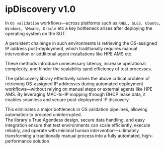 # ipDiscovery v1.0

In `OS validation` workflows—across platforms such as `RHEL, SLES, Ubuntu, Windows, VMware, Oracle` etc a key bottleneck 
arises after deploying the operating system on the SUT. 

A persistent challenge in such environments is retrieving the OS-assigned IP address post-deployment, which traditionally requires manual intervention or additional agent installations 
like HPE AMS etc. 

These methods introduce unnecessary latency, increase operational complexity, and hinder the scalability 
sand efficiency of test processes.


The ipDiscovery library effectively solves the above critical problem of retrieving OS-assigned IP addresses during 
automated deployment workflows—without relying on manual steps or external agents like HPE AMS. 
By leveraging MAC-to-IP mapping through DHCP lease data, it enables seamless and secure post-deployment IP discovery.

This eliminates a major bottleneck in OS validation pipelines, allowing automation to proceed uninterrupted. \
The library's True Agentless design, secure data handling, and easy integration ensure that test environments 
can scale efficiently, execute reliably, and operate with minimal human intervention—ultimately transforming a 
traditionally manual process into a fully automated, high-performance solution.


